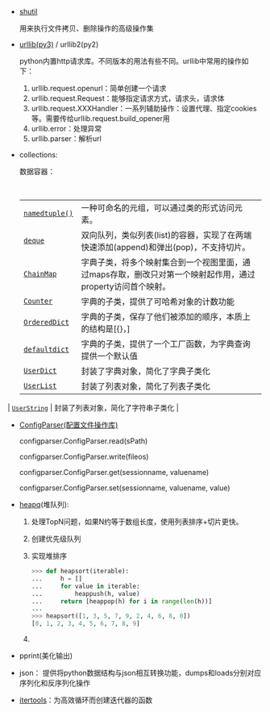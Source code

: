 - [shutil](https://docs.python.org/zh-cn/3.7/library/shutil.html?highlight=shutil#module-shutil)

  用来执行文件拷贝、删除操作的高级操作集

- [urllib(py3)](https://docs.python.org/zh-cn/3.7/library/urllib.html) / urllib2(py2)

   python内置http请求库。不同版本的用法有些不同。urllib中常用的操作如下：

   1. urllib.request.openurl：简单创建一个请求
   2. urllib.request.Request：能够指定请求方式，请求头，请求体
   3. urllib.request.XXXHandler：一系列辅助操作：设置代理、指定cookies等。需要传给urllib.request.build_opener用
   4. urllib.error：处理异常
   5. urllib.parser：解析url

- collections:

   数据容器：

   ​	

   |                                                              |                                                              |
   | ------------------------------------------------------------ | ------------------------------------------------------------ |
   | [`namedtuple()`](https://docs.python.org/zh-cn/3.7/library/collections.html?highlight=collections#collections.namedtuple) | 一种可命名的元组，可以通过类的形式访问元素。                 |
   | [`deque`](https://docs.python.org/zh-cn/3.7/library/collections.html?highlight=collections#collections.deque) | 双向队列，类似列表(list)的容器，实现了在两端快速添加(append)和弹出(pop)，不支持切片。 |
   | [`ChainMap`](https://docs.python.org/zh-cn/3.7/library/collections.html?highlight=collections#collections.ChainMap) | 字典子类，将多个映射集合到一个视图里面，通过maps存取，删改只对第一个映射起作用，通过property访问首个映射。 |
   | [`Counter`](https://docs.python.org/zh-cn/3.7/library/collections.html?highlight=collections#collections.Counter) | 字典的子类，提供了可哈希对象的计数功能                       |
   | [`OrderedDict`](https://docs.python.org/zh-cn/3.7/library/collections.html?highlight=collections#collections.OrderedDict) | 字典的子类，保存了他们被添加的顺序，本质上的结构是[{}，]     |
   | [`defaultdict`](https://docs.python.org/zh-cn/3.7/library/collections.html?highlight=collections#collections.defaultdict) | 字典的子类，提供了一个工厂函数，为字典查询提供一个默认值     |
   | [`UserDict`](https://docs.python.org/zh-cn/3.7/library/collections.html?highlight=collections#collections.UserDict) | 封装了字典对象，简化了字典子类化                             |
   | [`UserList`](https://docs.python.org/zh-cn/3.7/library/collections.html?highlight=collections#collections.UserList) | 封装了列表对象，简化了列表子类化                             |
| [`UserString`](https://docs.python.org/zh-cn/3.7/library/collections.html?highlight=collections#collections.UserString) | 封装了列表对象，简化了字符串子类化                           |
   
- [ConfigParser(配置文件操作库)](https://docs.python.org/zh-cn/3.7/library/configparser.html?highlight=configparser#module-configparser)

   configparser.ConfigParser.read(sPath)

   configparser.ConfigParser.write(fileos)

   configparser.ConfigParser.get(sessionname, valuename)

   configparser.ConfigParser.set(sessionname, valuename, value)

- [heapq](<https://docs.python.org/zh-cn/3.7/library/heapq.html?highlight=heapq#module-heapq>)(堆队列): 

   1. 处理TopN问题，如果N约等于数组长度，使用列表排序+切片更快。

   2. 创建优先级队列

   3. 实现堆排序

      ```python
      >>> def heapsort(iterable):
      ...     h = []
      ...     for value in iterable:
      ...         heappush(h, value)
      ...     return [heappop(h) for i in range(len(h))]
      ...
      >>> heapsort([1, 3, 5, 7, 9, 2, 4, 6, 8, 0])
      [0, 1, 2, 3, 4, 5, 6, 7, 8, 9]
      ```

   4. 

- pprint(美化输出)

- json： 提供将python数据结构与json相互转换功能，dumps和loads分别对应序列化和反序列化操作

- [itertools](<https://docs.python.org/zh-cn/3.7/library/itertools.html?highlight=itertools>)：为高效循环而创建迭代器的函数

   

   
